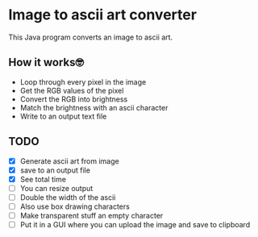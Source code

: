 # Image to ascii art converter
This Java program converts an image to ascii art.



## **How it works🤓**
- Loop through every pixel in the image
- Get the RGB values of the pixel
- Convert the RGB into brightness
- Match the brightness with an ascii character
- Write to an output text file

## **TODO**
- [x] Generate ascii art from image
- [x] save to an output file
- [x] See total time
- [ ] You can resize output
- [ ] Double the width of the ascii
- [ ] Also use box drawing characters
- [ ] Make transparent stuff an empty character
- [ ] Put it in a GUI where you can upload the image and save to clipboard